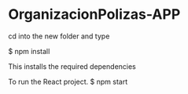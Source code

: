 # OrganizacionPolizas-APP

cd into the new folder and type

$ npm install

This installs the required dependencies

To run the React project. 
$ npm start
